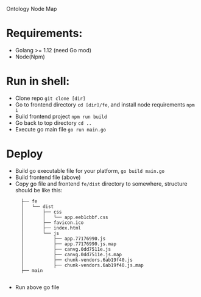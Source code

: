 Ontology Node Map

# Requirements:

* Golang >= 1.12 (need Go mod)
* Node(Npm)

# Run in shell:

* Clone repo `git clone [dir]`
* Go to frontend directory `cd [dir]/fe`, and install node requirements `npm i`
* Build frontend project `npm run build`
* Go back to top directory `cd ..`
* Execute go main file `go run main.go`

# Deploy

* Build go executable file for your platform, `go build main.go`
* Build frontend file (above)
* Copy go file and frontend `fe/dist` directory to somewhere, structure should be like this:
  ```
    ├── fe
    │   └── dist
    │       ├── css
    │       │   └── app.eeb1cbbf.css
    │       ├── favicon.ico
    │       ├── index.html
    │       └── js
    │           ├── app.77176990.js
    │           ├── app.77176990.js.map
    │           ├── canvg.0dd7511e.js
    │           ├── canvg.0dd7511e.js.map
    │           ├── chunk-vendors.6ab19f40.js
    │           ├── chunk-vendors.6ab19f40.js.map
    ├── main
    
  ```
* Run above go file

